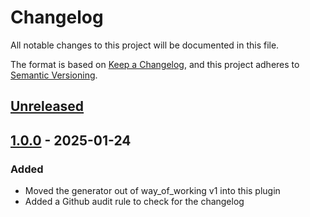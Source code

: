 # Changelog

All notable changes to this project will be documented in this file.

The format is based on [Keep a Changelog](https://keepachangelog.com/en/1.0.0/),
and this project adheres to [Semantic Versioning](https://semver.org/spec/v2.0.0.html).

## [Unreleased]

## [1.0.0] - 2025-01-24

### Added

- Moved the generator out of way_of_working v1 into this plugin
- Added a Github audit rule to check for the changelog

[unreleased]: https://github.com/HealthDataInsight/way_of_working-code_of_conduct-contributor_covenant/compare/v1.0.0...HEAD
[1.0.0]: https://github.com/HealthDataInsight/way_of_working-code_of_conduct-contributor_covenant/releases/tag/v1.0.0
